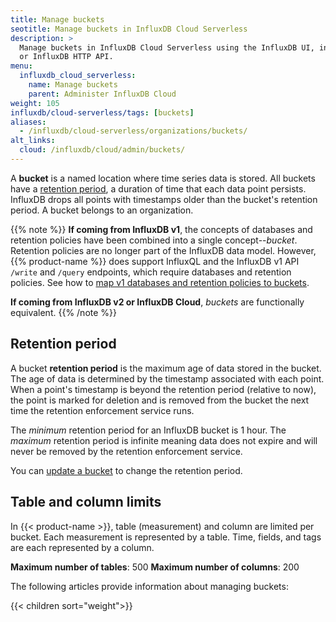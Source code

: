 ```yaml
---
title: Manage buckets
seotitle: Manage buckets in InfluxDB Cloud Serverless
description: >
  Manage buckets in InfluxDB Cloud Serverless using the InfluxDB UI, influx CLI,
  or InfluxDB HTTP API.
menu:
  influxdb_cloud_serverless:
    name: Manage buckets
    parent: Administer InfluxDB Cloud
weight: 105
influxdb/cloud-serverless/tags: [buckets]
aliases:
  - /influxdb/cloud-serverless/organizations/buckets/
alt_links:
  cloud: /influxdb/cloud/admin/buckets/
---
```


A **bucket** is a named location where time series data is stored.
All buckets have a [retention period](#retention-period), a duration of time that each data point persists.
InfluxDB drops all points with timestamps older than the bucket's retention period.
A bucket belongs to an organization.

{{% note %}}
**If coming from InfluxDB v1**, the concepts of databases and retention policies
have been combined into a single concept--_bucket_.
Retention policies are no longer part of the InfluxDB data model.
However, {{% product-name %}} does
support InfluxQL and the InfluxDB v1 API `/write` and `/query` endpoints, which require databases and retention policies.
See how to [map v1 databases and retention policies to buckets](/influxdb/cloud-serverless/guides/api-compatibility/v1/#map-v1-databases-and-retention-policies-to-buckets).

**If coming from InfluxDB v2 or InfluxDB Cloud**, _buckets_ are functionally equivalent.
{{% /note %}}

## Retention period

A bucket **retention period** is the maximum age of data stored in the bucket.
The age of data is determined by the timestamp associated with each point.
When a point's timestamp is beyond the retention period (relative to now), the
point is marked for deletion and is removed from the bucket the next time the
retention enforcement service runs.

The _minimum_ retention period for an InfluxDB bucket is 1 hour.
The _maximum_ retention period is infinite meaning data does not expire and will
never be removed by the retention enforcement service.

You can [update a bucket](#update-a-bucket) to change the retention period.

## Table and column limits

In {{< product-name >}}, table (measurement) and column are limited per bucket.
Each measurement is represented by a table.
Time, fields, and tags are each represented by a column.

**Maximum number of tables**: 500
**Maximum number of columns**: 200

The following articles provide information about managing buckets:

{{< children sort="weight">}}
